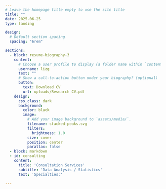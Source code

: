 ```yaml
---
# Leave the homepage title empty to use the site title
title: ""
date: 2025-06-25
type: landing

design:
  # Default section spacing
  spacing: "6rem"

sections:
  - block: resume-biography-3
    content:
      # Choose a user profile to display (a folder name within `content/authors/`)
      username: lizg
      text: ""
      # Show a call-to-action button under your biography? (optional)
      button:
        text: Download CV
        url: uploads/Research CV.pdf
    design:
      css_class: dark
      background: 
        color: black
        image:
          # Add your image background to `assets/media/`.
          filename: stacked-peaks.svg
          filters:
            brightness: 1.0
          size: cover
          position: center
          parallax: false
  - block: markdown
  - id: consulting
    content:
      title: 'Consultation Services'
      subtitle: 'Data Analysis / Statistics'
      text: 'Specialties:'

---
```

